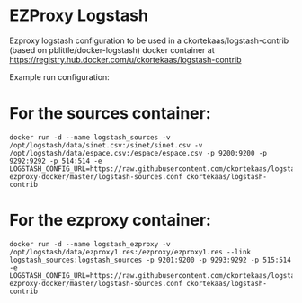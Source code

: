 EZProxy Logstash
========

Ezproxy logstash configuration to be used in a ckortekaas/logstash-contrib (based on pblittle/docker-logstash) docker container at https://registry.hub.docker.com/u/ckortekaas/logstash-contrib

Example run configuration:

For the sources container:
=====
    docker run -d --name logstash_sources -v /opt/logstash/data/sinet.csv:/sinet/sinet.csv -v /opt/logstash/data/espace.csv:/espace/espace.csv -p 9200:9200 -p 9292:9292 -p 514:514 -e LOGSTASH_CONFIG_URL=https://raw.githubusercontent.com/ckortekaas/logstash-ezproxy-docker/master/logstash-sources.conf ckortekaas/logstash-contrib

For the ezproxy container:
=====
    docker run -d --name logstash_ezproxy -v /opt/logstash/data/ezproxy1.res:/ezproxy/ezproxy1.res --link logstash_sources:logstash_sources -p 9201:9200 -p 9293:9292 -p 515:514 -e LOGSTASH_CONFIG_URL=https://raw.githubusercontent.com/ckortekaas/logstash-ezproxy-docker/master/logstash-sources.conf ckortekaas/logstash-contrib